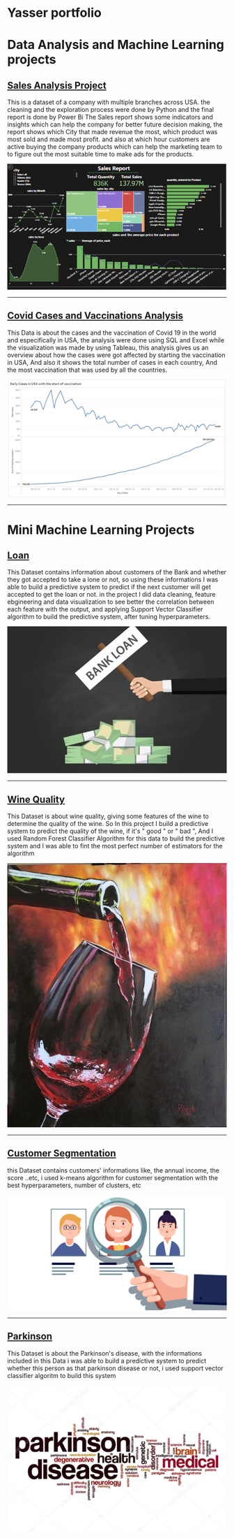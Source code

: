 # Yasser portfolio

# Data Analysis and Machine Learning projects

## [Sales Analysis Project](https://github.com/Yasserz12/Sales-Report)
This is a dataset of a company with multiple branches across USA. the cleaning and the exploration process were done by Python and the final report is done by Power Bi The Sales report shows some indicators and insights which can help the company for better future decision making, the report shows which City that made revenue the most, which product was most sold and made most profit. and also at which hour customers are active buying the company products which can help the marketing team to to figure out the most suitable time to make ads for the products.

![](/images/Sales_Vis.jpg)


-------------------------------------------------------------------------------------------------------------------------------------------------------------------------


## [Covid Cases and Vaccinations Analysis](https://github.com/Yasserz12/Cases_and_Vaccinations)

This Data is about the cases and the vaccination of Covid 19 in the world and especifically in USA, the analysis were done using SQL and Excel while the visualization was made by using Tableau, this analysis gives us an overview about how the cases were got affected by starting the vaccination in USA, And also it shows the total number of cases in each country, And the most vaccination that was used by all the countries.

![](/images/cases_with_start_vaccination.jpg)

-----------------------------------------------------------------------------------------------------------------------------------------------------------------------
# Mini Machine Learning Projects

## [Loan](https://github.com/Yasserz12/Loan-/blob/main/Loan.ipynb)

This Dataset contains information about customers of the Bank and whether they got accepted to take a lone or not, so using these informations I was able to build a predictive system to predict if the next customer will get accepted to get the loan or not. in the project I did data cleaning, feature ebgineering and data visualization to see better the correlation between each feature with the output, and applying Support Vector Classifier algorithm to build the predictive system, after tuning hyperparameters.

![](/images/bank-loan-3df7.jpg)


-----------------------------------------------------------------------------------------------------------------------------------------------------------------------

## [Wine Quality](https://github.com/Yasserz12/Wine-Quality/blob/main/Wine.ipynb)

This Dataset is about wine quality, giving some features of the wine to determine the quality of the wine. So In this project I build a predictive system to predict the quality of the wine, if it's " good " or " bad ", And I used Random Forest Classifier Algorithm for this data to build the predictive system and I was able to fint the most perfect number of estimators for the algorithm

![](/images/af863f35d4d4d1fea32dac97e8af854b.jpg)

-----------------------------------------------------------------------------------------------------------------------------------------------------------------------

## [Customer Segmentation](https://github.com/Yasserz12/Customer-Segmentation/blob/main/Customer_segmentation%20kmeans.ipynb)

this Dataset contains customers' informations like, the annual income, the score ..etc, i used k-means algorithm for customer segmentation with the best hyperparameters, number of clusters, etc


![](/images/3-tips-segmentation-og.png)

-----------------------------------------------------------------------------------------------------------------------------------------------------------------------

## [Parkinson](https://github.com/Yasserz12/Parkinson./blob/main/Parkinsons%20.ipynb)

This Dataset is about the Parkinson's disease, with the informations included in this Data i was able to build a predictive system to predict whether this person as that parkinson disease or not, i used support vector classifier algoritm to build this system

![](/images/depositphotos_119003306-stock-photo-parkinson-disease-word-cloud-concept.jpg)



